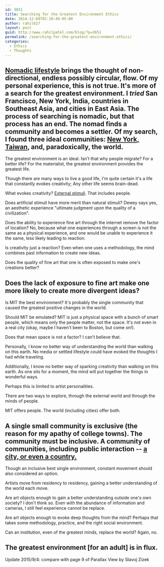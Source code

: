```yaml
---
id: 3651
title: Searching for the Greatest Environment Ethics
date: 2014-12-04T02:10:49-05:00
author: rahil627
layout: post
guid: http://www.rahilpatel.com/blog/?p=3651
permalink: /searching-for-the-greatest-environment-ethics/
categories:
  - Ethics
  - Thoughts
---
```

<a href="http://www.rahilpatel.com/blog/the-life-of-a-nomadic-schizoid" title="The Life of a Nomadic Schizoid">Nomadic lifestyle</a> brings the thought of non-directional, endless possibly circular, flow. Of my personal experience, this is not true. It's more of a search for the greatest environment. I <em>tried</em> San Francisco, New York, India, countries in Southeast Asia, and cities in East Asia. The process of searching is nomadic, but that process has an end. The nomad finds a community and becomes a settler. Of my search, I found three ideal communities: <a href="http://www.rahilpatel.com/blog/new-york-and-taiwan" title="New York and Taiwan">New York, Taiwan</a>, and, paradoxically, the world.
--

The greatest environment is an ideal. Isn't that why people migrate? For a better life? For the materialist, the greatest environment provides the greatest life.

Though there are many ways to live a good life, I'm quite certain it's a life that constantly evokes creativity; Any other life seems brain-dead.

What evokes creativity? <a href="http://www.rahilpatel.com/blog/creativity-external-stimuli-cities-and-suburbs" title="Creativity, External Stimuli, Cities, and Suburbs">External stimuli</a>. That includes people.

Does artificial stimuli have more merit than natural stimuli? Dewey says yes, an aesthetic experience "ultimate judgment upon the quality of a civilization".

Does the ability to experience fine art through the internet remove the factor of location? No, because what one experiences through a screen is not the same as a physical experience, and one would be unable to experience it the same, less likely leading to reaction.

Is creativity just a reaction? Even when one uses a methodology, the mind combines past information to create new ideas.

Does the quality of fine art that one is often exposed to make one's creations better?

Does the lack of exposure to fine art make one more likely to create more divergent ideas?
--

Is MIT the best environment? It's probably the single community that caused the greatest positive changes in the world.

Should MIT be emulated? MIT is just a physical space with a bunch of smart people, which means only the people matter, not the space. It's not even in a real city (okay, maybe I haven't been to Boston, but come on!).

Does that mean space is not a factor? I can't believe that.

Personally, I know no better way of understanding the world than walking on this earth. No media or settled lifestyle could have evoked the thoughts I had while traveling.

Additionally, I know no better way of sparking creativity than walking on this earth. As one sits for a moment, the mind will put together the things in wonderful ways.

Perhaps this is limited to artist personalities.

There are two ways to explore, through the external world and through the minds of people.

MIT offers people. The world (including cities) offer both.

A single small community is exclusive (the reason for my apathy of college towns). The community must be inclusive. A community of communities, including public interaction -- <a href="http://www.rahilpatel.com/blog/new-york-and-taiwan" title="New York and Taiwan">a city, or even a country.</a>
--

Though an inclusive best single environment, constant movement should also considered an option.

Artists move from residency to residency, gaining a better understanding of the world each move.

Are art objects enough to gain a better understanding outside one's own society? I don't think so. Even with the abundance of information and cameras, I still feel experience cannot be replace.

Are art objects enough to evoke deep thoughts from the mind? Perhaps that takes some methodology, practice, and the right social environment.

Can an institution, even of the greatest minds, replace the world? Again, no.

The greatest environment [for an adult] is in flux.
--

Update 2015/9/4:
compare with page 9 of Parallax View by Slavoj Zizek